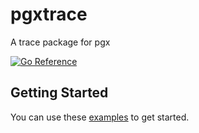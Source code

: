 # pgxtrace

A trace package for pgx

[![Go Reference](https://pkg.go.dev/badge/github.com/pgx-contrib/pgxtrace.svg)](https://pkg.go.dev/github.com/pgx-contrib/pgxtrace)

## Getting Started

You can use these [examples](https://pkg.go.dev/github.com/pgx-contrib/pgxtrace#pkg-examples) to get started.

